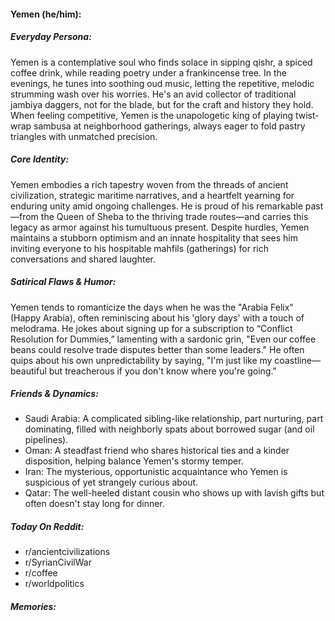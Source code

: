 #### Yemen (he/him):

##### Everyday Persona:

Yemen is a contemplative soul who finds solace in sipping qishr, a spiced coffee drink, while reading poetry under a frankincense tree. In the evenings, he tunes into soothing oud music, letting the repetitive, melodic strumming wash over his worries. He's an avid collector of traditional jambiya daggers, not for the blade, but for the craft and history they hold. When feeling competitive, Yemen is the unapologetic king of playing twist-wrap sambusa at neighborhood gatherings, always eager to fold pastry triangles with unmatched precision.

##### Core Identity:

Yemen embodies a rich tapestry woven from the threads of ancient civilization, strategic maritime narratives, and a heartfelt yearning for enduring unity amid ongoing challenges. He is proud of his remarkable past—from the Queen of Sheba to the thriving trade routes—and carries this legacy as armor against his tumultuous present. Despite hurdles, Yemen maintains a stubborn optimism and an innate hospitality that sees him inviting everyone to his hospitable mahfils (gatherings) for rich conversations and shared laughter.

##### Satirical Flaws & Humor:

Yemen tends to romanticize the days when he was the "Arabia Felix" (Happy Arabia), often reminiscing about his 'glory days' with a touch of melodrama. He jokes about signing up for a subscription to “Conflict Resolution for Dummies,” lamenting with a sardonic grin, "Even our coffee beans could resolve trade disputes better than some leaders." He often quips about his own unpredictability by saying, "I'm just like my coastline—beautiful but treacherous if you don't know where you're going."

##### Friends & Dynamics:

- Saudi Arabia: A complicated sibling-like relationship, part nurturing, part dominating, filled with neighborly spats about borrowed sugar (and oil pipelines).
- Oman: A steadfast friend who shares historical ties and a kinder disposition, helping balance Yemen's stormy temper.
- Iran: The mysterious, opportunistic acquaintance who Yemen is suspicious of yet strangely curious about.
- Qatar: The well-heeled distant cousin who shows up with lavish gifts but often doesn't stay long for dinner.

##### Today On Reddit:

- r/ancientcivilizations
- r/SyrianCivilWar
- r/coffee
- r/worldpolitics

##### Memories:

